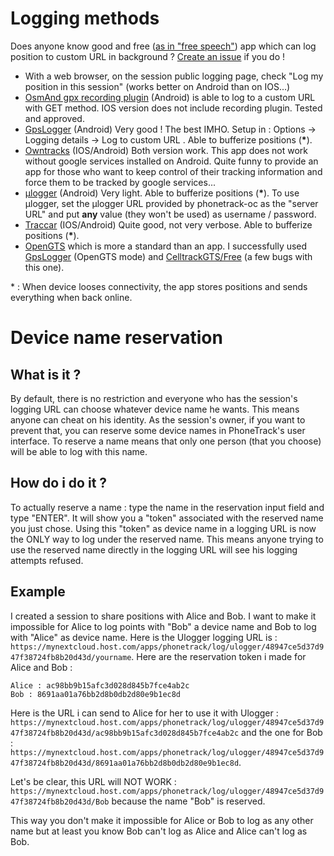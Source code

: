 # Logging methods

Does anyone know good and free ([as in "free speech"](https://www.gnu.org/philosophy/free-sw.en.html)) app which can log position to custom URL in background ? [Create an issue](https://gitlab.com/eneiluj/phonetrack-oc/issues/new?issue%5Bassignee_id%5D=&issue%5Bmilestone_id%5D=) if you do !

* With a web browser, on the session public logging page, check "Log my position in this session" (works better on Android than on IOS...)
* [OsmAnd gpx recording plugin](https://osmand.net/features?id=trip-recording-plugin#Online_tracking) (Android) is able to log to a custom URL with GET method. IOS version does not include recording plugin. Tested and approved.
* [GpsLogger](http://code.mendhak.com/gpslogger/#features) (Android) Very good ! The best IMHO.  Setup in : Options -> Logging details -> Log to custom URL . Able to bufferize positions (**\***).
* [Owntracks](http://owntracks.org/) (IOS/Android) Both version work. This app does not work without google services installed on Android. Quite funny to provide an app for those who want to keep control of their tracking information and force them to be tracked by google services...
* [µlogger](https://f-droid.org/packages/net.fabiszewski.ulogger/) (Android) Very light. Able to bufferize positions (**\***). To use µlogger, set the µlogger URL provided by phonetrack-oc as the "server URL" and put **any** value (they won't be used) as username / password.
* [Traccar](https://www.traccar.org/client/) (IOS/Android) Quite good, not very verbose. Able to bufferize positions (**\***).
* [OpenGTS](http://opengts.org/) which is more a standard than an app. I successfully used [GpsLogger](http://code.mendhak.com/gpslogger/#features) (OpenGTS mode) and [CelltrackGTS/Free](http://www.geotelematic.com/CelltracGTS/Free.html) (a few bugs with this one).

\* : When device looses connectivity, the app stores positions and sends everything when back online. 

# Device name reservation

## What is it ?

By default, there is no restriction and everyone who has the session's logging URL can choose whatever device name he wants. This means anyone can cheat on his identity. As the session's owner, if you want to prevent that, you can reserve some device names in PhoneTrack's user interface. To reserve a name means that only one person (that you choose) will be able to log with this name.

## How do i do it ?

To actually reserve a name : type the name in the reservation input field and type "ENTER". It will show you a "token" associated with the reserved name you just chose. Using this "token" as device name in a logging URL is now the ONLY way to log under the reserved name. This means anyone trying to use the reserved name directly in the logging URL will see his logging attempts refused.

## Example

I created a session to share positions with Alice and Bob. I want to make it impossible for Alice to log points with "Bob" a device name and Bob to log with "Alice" as device name.
Here is the Ulogger logging URL is : ```https://mynextcloud.host.com/apps/phonetrack/log/ulogger/48947ce5d37d947f38724fb8b20d43d/yourname```. Here are the reservation token i made for Alice and Bob :
```
Alice : ac98bb9b15afc3d028d845b7fce4ab2c
Bob : 8691aa01a76bb2d8b0db2d80e9b1ec8d
```

Here is the URL i can send to Alice for her to use it with Ulogger :
`https://mynextcloud.host.com/apps/phonetrack/log/ulogger/48947ce5d37d947f38724fb8b20d43d/ac98bb9b15afc3d028d845b7fce4ab2c`
and the one for Bob : `https://mynextcloud.host.com/apps/phonetrack/log/ulogger/48947ce5d37d947f38724fb8b20d43d/8691aa01a76bb2d8b0db2d80e9b1ec8d`.

Let's be clear, this URL will NOT WORK : `https://mynextcloud.host.com/apps/phonetrack/log/ulogger/48947ce5d37d947f38724fb8b20d43d/Bob` because the name "Bob" is reserved.

This way you don't make it impossible for Alice or Bob to log as any other name but at least you know Bob can't log as Alice and Alice can't log as Bob.